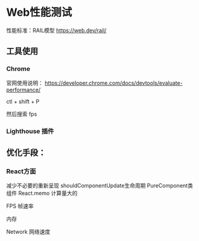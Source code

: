 # Web性能测试


性能标准：RAIL模型 https://web.dev/rail/

## 工具使用

### Chrome

官网使用说明： https://developer.chrome.com/docs/devtools/evaluate-performance/

ctl + shift + P

然后搜索 fps


### Lighthouse 插件




## 优化手段：

### React方面

减少不必要的重新呈现
shouldComponentUpdate生命周期
PureComponent类组件
React.memo 计算量大的


FPS 帧速率

内存

Network 网络速度



